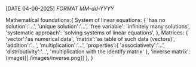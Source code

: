 [DATE 04-06-2025] *FORMAT MM-dd-YYYY*

Mathematical foundations:{
    System of linear equations:
    {
        'has no solution':'...',
        'unique solution':'...',
        'free variable': 'infinitely many solutions',
        'systematic approach': 'solving systems of linear equations',
    },
    Matrices:
    {
        'vector':'as numerical data',
        'matrix':'as table of such data (vectors)',
        'addition':'...',
        'multiplication':'...',
        'properties':{
            'associativety':'...',
            'distributivity':'...',
            'multiplication with the identify matrix'
        },
        'inverse matrix':(image)[[./images/inverse.png]]
    },
}

